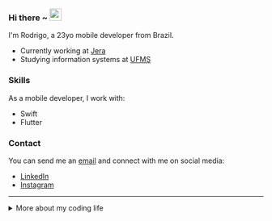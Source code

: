 ### Hi there ~ <img src="https://user-images.githubusercontent.com/1303154/88677602-1635ba80-d120-11ea-84d8-d263ba5fc3c0.gif" width="24px">

I'm Rodrigo, a 23yo mobile developer from Brazil.

- Currently working at [Jera](https://jera.com.br/)
- Studying information systems at [UFMS](https://www.ufms.br/)

### Skills

As a mobile developer, I work with:

- Swift
- Flutter

### Contact

You can send me an [email](mailto:rodrigo1galeano@gmail.com) and connect with me on social media:

- [LinkedIn](https://www.linkedin.com/in/rodrigogaleano/)
- [Instagram](https://instagram.com/rodrigo1galeano)

---

<details>
    <summary>More about my coding life</summary>
    <br>
    <div align="center">
        <img height="180em" src="https://github-readme-stats.vercel.app/api?username=RodrigoGaleano&show_icons=true&theme=material-palenight&include_all_commits=true&count_private=true"/>
        <img height="180em" src="https://github-readme-stats.vercel.app/api/top-langs/?username=RodrigoGaleano&layout=compact&langs_count=7&theme=material-palenight"/>
    </div>
</details>
